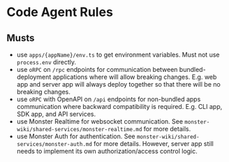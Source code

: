 # Code Agent Rules

## Musts

- use `apps/{appName}/env.ts` to get environment variables. Must not use `process.env` directly.
- use `oRPC` on `/rpc` endpoints for communication between bundled-deployment applications where will allow breaking changes. E.g. web app and server app will always deploy together so that there will be no breaking changes.
- use `oRPC` with OpenAPI on `/api` endpoints for non-bundled apps communication where backward compatibility is required. E.g. CLI app, SDK app, and API services.
- use Monster Realtime for websocket communication. See `monster-wiki/shared-services/monster-realtime.md` for more details.
- use Monster Auth for authentication. See `monster-wiki/shared-services/monster-auth.md` for more details. However, server app still needs to implement its own authorization/access control logic.
